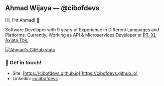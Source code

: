 ## Ahmad Wijaya — @cibofdevs

Hi, I'm Ahmad! 👋

Software Developer with 9 years of Experience in Different Languages and Platforms. Currently, Working as API & Microservices Developer at [PT. XL Axiata Tbk.](https://www.xlaxiata.co.id/en)

[![Ahmad's GitHub stats](https://github-readme-stats.vercel.app/api?username=cibofdevs)](https://github.com/anuraghazra/github-readme-stats)

### 💬 Get in touch!
- Site: [https://cibofdevs.github.io](https://cibofdevs.github.io)
- Linkedin: [in/cibofdevs](https://www.linkedin.com/in/cibofdevs)
